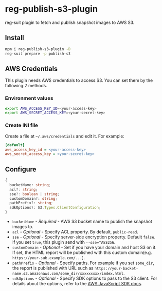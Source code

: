 # reg-publish-s3-plugin
reg-suit plugin to fetch and publish snapshot images to AWS S3.

## Install

```sh
npm i reg-publish-s3-plugin -D
reg-suit prepare -p publish-s3
```

## AWS Credentials
This plugin needs AWS credentials to access S3. You can set them by the following 2 methods.

### Environment values

```sh
export AWS_ACCESS_KEY_ID=<your-access-key>
export AWS_SECRET_ACCESS_KEY=<your-secret-key>
```

### Create INI file

Create a file at `~/.aws/credentials` and edit it. For example:

```ini
[default]
aws_access_key_id = <your-access-key>
aws_secret_access_key = <your-secret-key>
```

## Configure

```ts
{
  bucketName: string;
  acl?: string;
  sse?: boolean | string;
  customDomain?: string;
  pathPrefix?: string;
  sdkOptions?: S3.Types.ClientConfiguration;
}
```

- `bucketName` - *Required* - AWS S3 bucket name to publish the snapshot images to.
- `acl` - *Optional* - Specify ACL property. By default, `public-read`.
- `sse` - *Optional* - Specify server-side encryption property. Default `false`. If you set `true`, this plugin send with `--sse="AES256`.
- `customDomain` - *Optional* - Set if you have your domain and host S3 on it. If set, the HTML report will be published with this custom domain(e.g. `https://your-sub.example.com/...`).
- `pathPrefix` - *Optional* - Specify paths. For example if you set `some_dir`, the report is published with URL such as `https://your-backet-name.s3.amazonaws.com/some_dir/xxxxxxxxx/index.html`.
- `sdkOptions` - *Optional* - Specify SDK options to pass to the S3 client. For details about the options, refer to the [AWS JavaScript SDK docs](https://docs.aws.amazon.com/AWSJavaScriptSDK/latest/AWS/S3.html#constructor_details).
